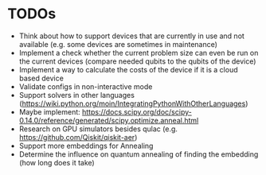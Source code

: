 # TODOs

* Think about how to support devices that are currently in use and not available (e.g. some devices are sometimes in maintenance)
* Implement a check whether the current problem size can even be run on the current devices (compare needed qubits to the qubits of the device)
* Implement a way to calculate the costs of the device if it is a cloud based device
* Validate configs in non-interactive mode
* Support solvers in other languages (https://wiki.python.org/moin/IntegratingPythonWithOtherLanguages)
* Maybe implement: https://docs.scipy.org/doc/scipy-0.14.0/reference/generated/scipy.optimize.anneal.html
* Research on GPU simulators besides qulac (e.g. https://github.com/Qiskit/qiskit-aer)
* Support more embeddings for Annealing
* Determine the influence on quantum annealing of finding the embedding (how long does it take)


